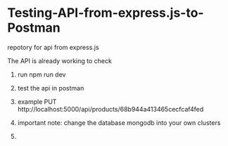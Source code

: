 # Testing-API-from-express.js-to-Postman
repotory for api from express.js

The API is already working to check
1. run npm run dev
2. test the api in postman
3. example PUT http://localhost:5000/api/products/68b944a413465cecfcaf4fed

4. important note: change the database mongodb into your own clusters
5. 
